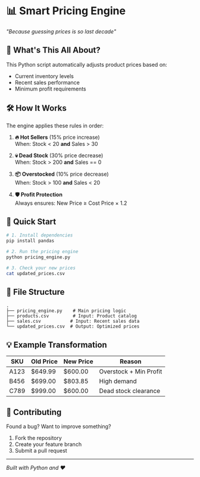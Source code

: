 # 📊 Smart Pricing Engine

*"Because guessing prices is so last decade"*

## 🧠 What's This All About?

This Python script automatically adjusts product prices based on:
- Current inventory levels
- Recent sales performance
- Minimum profit requirements

## 🛠️ How It Works

The engine applies these rules in order:

1. **🔥 Hot Sellers** (15% price increase)  
   When: Stock < 20 **and** Sales > 30

2. **💀 Dead Stock** (30% price decrease)  
   When: Stock > 200 **and** Sales == 0

3. **📦 Overstocked** (10% price decrease)  
   When: Stock > 100 **and** Sales < 20

4. **🛡️ Profit Protection**  
   Always ensures: New Price ≥ Cost Price × 1.2

## 🚀 Quick Start

```bash
# 1. Install dependencies
pip install pandas

# 2. Run the pricing engine
python pricing_engine.py

# 3. Check your new prices
cat updated_prices.csv
```

## 📂 File Structure

```
.
├── pricing_engine.py    # Main pricing logic
├── products.csv         # Input: Product catalog
├── sales.csv           # Input: Recent sales data
└── updated_prices.csv  # Output: Optimized prices
```

## 💡 Example Transformation

| SKU  | Old Price | New Price | Reason                |
|------|-----------|-----------|-----------------------|
| A123 | $649.99   | $600.00   | Overstock + Min Profit|
| B456 | $699.00   | $803.85   | High demand           |
| C789 | $999.00   | $600.00   | Dead stock clearance  |

## 🤝 Contributing

Found a bug? Want to improve something?  
1. Fork the repository  
2. Create your feature branch  
3. Submit a pull request

---

*Built with Python and ❤️*
